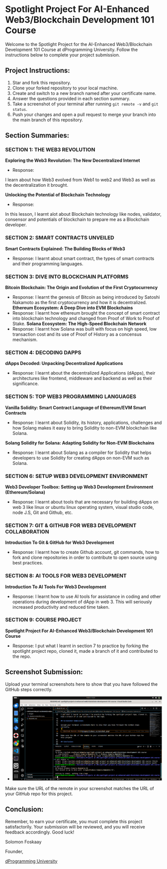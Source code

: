 # Spotlight Project For AI-Enhanced Web3/Blockchain Development 101 Course

Welcome to the Spotlight Project for the AI-Enhanced Web3/Blockchain Development 101 Course at dProgramming University. Follow the instructions below to complete your project submission.

## Project Instructions:

1. Star and fork this repository.
2. Clone your forked repository to your local machine.
3. Create and switch to a new branch named after your certificate name.
4. Answer the questions provided in each section summary.
5. Take a screenshot of your terminal after running `git remote -v` and `git status`.
6. Push your changes and open a pull request to merge your branch into the main branch of this repository.

## Section Summaries:

### SECTION 1: THE WEB3 REVOLUTION
**Exploring the Web3 Revolution: The New Decentralized Internet**
- Response: 

I learn about how Web3 evolved from Web1 to web2 and Web3 as well as the decentralization it brought.

**Unlocking the Potential of Blockchain Technology**
- Response: 

In this lesson, I learnt alot about Blockchain technology like nodes, validator, consensor and potentials of blockchain to prepare me as a Blockchain developer.

### SECTION 2: SMART CONTRACTS UNVEILED
**Smart Contracts Explained: The Building Blocks of Web3**
- Response: 
I learnt about smart contract, the types of smart contracts and their programming languages.

### SECTION 3: DIVE INTO BLOCKCHAIN PLATFORMS
**Bitcoin Blockchain: The Origin and Evolution of the First Cryptocurrency**
- Response: 
I learnt the genesis of Bitcoin as being introduced by Satoshi Nakamoto as the first cryptocurrency and how it is decentralized.
**Ethereum Ecosystem: A Deep Dive into EVM Blockchains**
- Response: 
I learnt how ethereum brought the concept of smart contract into blockchain technology and changed from Proof of Work to Proof of Stake.
**Solana Ecosystem: The High-Speed Blockchain Network**
- Response: 
I learnt how Solana was built with focus on high speed, low transaction cost and its use of Proof of History as a concensus mechanism.
### SECTION 4: DECODING DAPPS
**dApps Decoded: Unpacking Decentralized Applications**
- Response: 
I learnt about the decentralized Applications (dApps), their architectures like frontend, middleware and backend as well as their significance.
### SECTION 5: TOP WEB3 PROGRAMMING LANGUAGES
**Vanilla Solidity: Smart Contract Language of Ethereum/EVM Smart Contracts**
- Response: 
I learnt about Solidity, its history, applications, challenges and how Solang makes it easy to bring Solidity to non-EVM blockchain like Solana.

**Solang Solidity for Solana: Adapting Solidity for Non-EVM Blockchains**
- Response: 
I learnt about Solang as a compiler for Solidity that helps developers to use Solidity for creating dApps on non-EVM such as Solana.
### SECTION 6: SETUP WEB3 DEVELOPMENT ENVIRONMENT
**Web3 Developer Toolbox: Setting up Web3 Development Environment (Ethereum/Solana)**
- Response: 
I learnt about tools that are necessary for building dApps on web 3 like linux or ubuntu linux operating system, visual studio code, node J.S, Git and Github, etc.

### SECTION 7: GIT & GITHUB FOR WEB3 DEVELOPMENT COLLABORATION
**Introduction To Git & GitHub for Web3 Development**
- Response: 
I learnt how to create Github account, git commands, how to fork and clone repositories in order to contribute to open source using best practices.

### SECTION 8: AI TOOLS FOR WEB3 DEVELOPMENT
**Introduction To AI Tools For Web3 Development**
- Response: 
I learnt how to use AI tools for assistance in coding and other operations during development of dApp in web 3. This will seriously increased productivity and reduced time taken.

### SECTION 9: COURSE PROJECT
**Spotlight Project For AI-Enhanced Web3/Blockchain Development 101 Course**
- Response: 
I put what I learnt in section 7 to practice by forking the spotlight project repo, cloned it, made a branch of it and contributed to the repo.

## Screenshot Submission:

Upload your terminal screenshots here to show that you have followed the GitHub steps correctly.

- ![GitHub Remote URL](images/Olukosi.png)

Make sure the URL of the remote in your screenshot matches the URL of your GitHub repo for this project.

## Conclusion:

Remember, to earn your certificate, you must complete this project satisfactorily. Your submission will be reviewed, and you will receive feedback accordingly. Good luck!

Solomon Foskaay

Founder,

[dProgramming University](https://dProgrammingUniversity.com)

